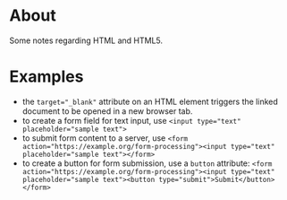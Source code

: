 # About

Some notes regarding HTML and HTML5.

# Examples
* the ```target="_blank"``` attribute on an HTML element triggers the linked document to be opened in a new browser tab.
* to create a form field for text input, use ```<input type="text" placeholder="sample text">``` 
* to submit form content to a server, use ```<form action="https://example.org/form-processing"><input type="text" placeholder="sample text"></form>```
* to create a button for form submission, use a ```button``` attribute: ```<form action="https://example.org/form-processing"><input type="text" placeholder="sample text"><button type="submit">Submit</button></form>```
